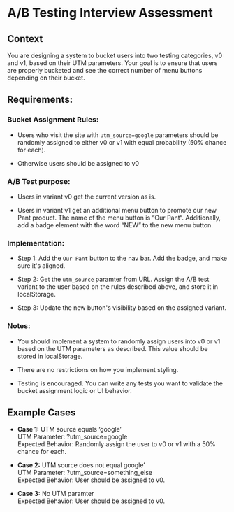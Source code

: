 # A/B Testing Interview Assessment

## Context

You are designing a system to bucket users into two testing categories, v0 and v1, based on their UTM parameters. Your goal is to ensure that users are properly bucketed and see the correct number of menu buttons depending on their bucket.

## Requirements:

### Bucket Assignment Rules:

- Users who visit the site with `utm_source=google` parameters should be randomly assigned to either v0 or v1 with equal probability (50% chance for each).

- Otherwise users should be assigned to v0

### A/B Test purpose:

- Users in variant v0 get the current version as is.

- Users in variant v1 get an additional menu button to promote our new Pant product. The name of the menu button is “Our Pant“. Additionally, add a badge element with the word “NEW” to the new menu button.

### Implementation:

- Step 1: Add the `Our Pant` button to the nav bar. Add the badge, and make sure it's aligned.

- Step 2: Get the `utm_source` paramter from URL. Assign the A/B test variant to the user based on the rules described above, and store it in localStorage.

- Step 3: Update the new button's visibility based on the assigned variant.

### Notes:

- You should implement a system to randomly assign users into v0 or v1 based on the UTM parameters as described. This value should be stored in localStorage.

- There are no restrictions on how you implement styling.

- Testing is encouraged. You can write any tests you want to validate the bucket assignment logic or UI behavior.

## Example Cases

- **Case 1:** UTM source equals ‘google’ \
UTM Parameter: ?utm_source=google \
Expected Behavior: Randomly assign the user to v0 or v1 with a 50% chance for each.

- **Case 2:** UTM source does not equal google’ \
UTM Parameter: ?utm_source=something_else \
Expected Behavior: User should be assigned to v0.

- **Case 3:** No UTM paramter \
Expected Behavior: User should be assigned to v0.
